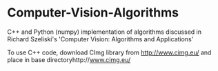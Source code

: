 # Computer-Vision-Algorithms
C++ and Python (numpy) implementation of algorithms discussed in Richard Szeliski's 'Computer Vision: Algorithms and Applications'

To use C++ code, download CImg library from http://www.cimg.eu/ and place in base directoryhttp://www.cimg.eu/
